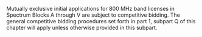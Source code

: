 Mutually exclusive initial applications for 800 MHz band licenses in Spectrum Blocks A through V are subject to competitive bidding. The general competitive bidding procedures set forth in part 1, subpart Q of this chapter will apply unless otherwise provided in this subpart.

